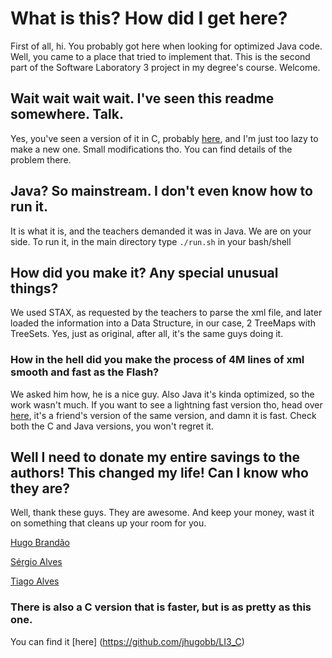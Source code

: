 # What is this? How did I get here?
First of all, hi. You probably got here when looking for optimized Java code. Well, you came to a place that tried to implement that.
This is the second part of the Software Laboratory 3 project in my degree's course. Welcome.

## Wait wait wait wait. I've seen this readme somewhere. Talk.

Yes, you've seen a version of it in C, probably [here](https://github.com/jhugobb/LI3_C), and I'm just too lazy to make a new one. Small modifications tho.
You can find details of the problem there.

## Java? So mainstream. I don't even know how to run it.
It is what it is, and the teachers demanded it was in Java. We are on your side.
To run it, in the main directory type `./run.sh` in your bash/shell

## How did you make it? Any special unusual things?
We used STAX, as requested by the teachers to parse the xml file, and later loaded the information into a Data Structure, in our case, 2 TreeMaps with TreeSets. Yes, just as original, after all, it's the same guys doing it.

### How in the hell did you make the process of 4M lines of xml smooth and fast as the Flash?
We asked him how, he is a nice guy.
Also Java it's kinda optimized, so the work wasn't much.
If you want to see a lightning fast version tho, head over [here](https://github.com/p3rsephone/LI3), it's a friend's version of the same version, and damn it is fast. Check both the C and Java versions, you won't regret it.

## Well I need to donate my entire savings to the authors! This changed my life! Can I know who they are?
Well, thank these guys. They are awesome. And keep your money, wast it on something that cleans up your room for you.

[Hugo Brandão](https://github.com/jhugobb)

[Sérgio Alves](https://github.com/a-sac)

[Tiago Alves](https://github.com/tdaa)

### There is also a C version that is faster, but is as pretty as this one.

You can find it [here] (https://github.com/jhugobb/LI3_C)
